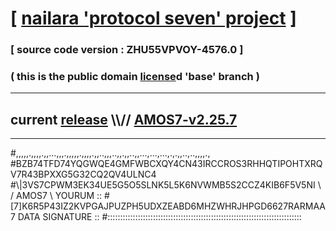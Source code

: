 
# [ [nailara 'protocol seven' project](http://nailara.network/) ]

### [ source code version : ZHU55VPVOY-4576.0 ]

### ( this is the public domain [license](../license)d 'base' branch )
---
## current [release](https://github.com/nailara-technologies/protocol-7/releases) \\\\// [AMOS7-v2.25.7](https://github.com/nailara-technologies/protocol-7/releases/tag/AMOS7-v2.25.7)
---

#,,,,,.,,,,.,,...,,,.,,,,,.,,,,.,,..,,,..,,.,,..,,...,...,...,.,.,,..,..,,,,.,
#BZB74TFD74YQGWQE4GMFWBCXQY4CN43IRCCROS3RHHQTIPOHTXRQV7R43BPXXG5G32CQ2QV4ULNC4
#\\\|3VS7CPWM3EK34UE5G5O5SLNK5L5K6NVWMB5S2CCZ4KIB6F5V5NI \ / AMOS7 \ YOURUM ::
#\[7]K6R5P43IZ2KVPGAJPUZPH5UDXZEABD6MHZWHRJHPGD6627RARMAA 7  DATA SIGNATURE ::
#:::::::::::::::::::::::::::::::::::::::::::::::::::::::::::::::::::::::::::::
